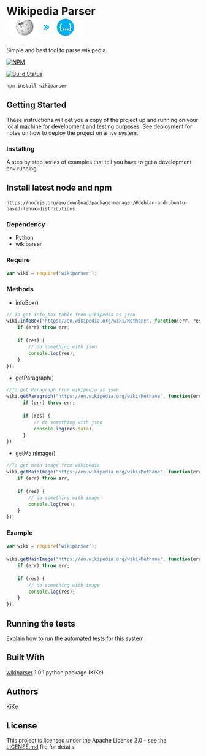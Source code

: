# Wikipedia Parser &nbsp;&nbsp;&nbsp;&nbsp;&nbsp;&nbsp;&nbsp;&nbsp;&nbsp;&nbsp;&nbsp;&nbsp;&nbsp;&nbsp;&nbsp;&nbsp;&nbsp;&nbsp;&nbsp;&nbsp;&nbsp;&nbsp;&nbsp;&nbsp;&nbsp;&nbsp;&nbsp;&nbsp;&nbsp;&nbsp;&nbsp;&nbsp;&nbsp;&nbsp;&nbsp;&nbsp;&nbsp;&nbsp;&nbsp;&nbsp; ![wikiparser logo](https://raw.githubusercontent.com/KiranNiranjan/wiki-parser-js/master/images/wiki_parser_logo.png)

Simple and best tool to parse wikipedia

[![NPM](https://nodei.co/npm/wikiparser.png?compact=true)](https://npmjs.org/package/wikiparser)

[![Build Status](https://travis-ci.org/KiranNiranjan/wiki-parser-js.svg?branch=master)](https://travis-ci.org/KiranNiranjan/wiki-parser-js)

```bash
npm install wikiparser
```

## Getting Started

These instructions will get you a copy of the project up and running on your local machine for development and testing purposes. See deployment for notes on how to deploy the project on a live system.

### Installing

A step by step series of examples that tell you have to get a development env running

## Install latest node and npm
```
https://nodejs.org/en/download/package-manager/#debian-and-ubuntu-based-linux-distributions
```

### Dependency

* Python
* wikiparser

### Require

```javascript
var wiki = require('wikiparser');
```

### Methods

* infoBox()
```javascript
// To get info_box table from wikipedia as json
wiki.infoBox("https://en.wikipedia.org/wiki/Methane", function(err, res) {
    if (err) throw err;
    
    if (res) {
        // do something with json
        console.log(res);
    }
});
```

* getParagraph()
```javascript
//To get Paragraph from wikipedia as json
wiki.getParagraph("https://en.wikipedia.org/wiki/Methane", function(err, res) {
      if (err) throw err;
      
      if (res) {
          // do something with json
          console.log(res.data);
      }
});
```

* getMainImage()
```javascript
//To get main image from wikipedia
wiki.getMainImage("https://en.wikipedia.org/wiki/Methane", function(err, res) {
    if (err) throw err;
    
    if (res) {
        // do something with image
        console.log(res);
    }
});
```

### Example

```javascript
var wiki = require('wikiparser');

wiki.getMainImage("https://en.wikipedia.org/wiki/Methane", function(err, res) {
    if (err) throw err;
    
    if (res) {
        // do something with image
        console.log(res);
    }
});
```

## Running the tests

Explain how to run the automated tests for this system

## Built With

[wikiparser](https://pypi.python.org/pypi/wikiparser) 1.0.1 python package (KiKe)

## Authors
[KiKe](http://kike.co.in)

## License

This project is licensed under the Apache License 2.0 - see the [LICENSE.md](./LICENSE.md) file for details
